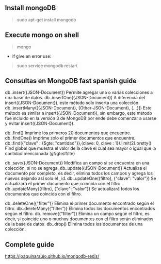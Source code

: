 ## Install mongoDB
> sudo apt-get install mongodb

## Execute mongo on shell
> mongo
* if give an error use: 
> sudo service mongodb restart

## Consultas en MongoDB fast spanish guide
db.<collection>.insert({JSON-Document}) Permite agregar una o varias colecciones a una base de datos.
db.<collection>.insertOne({JSON-Document}) A diferencia del insert({JSON-Document}), este método solo inserta una colección.
db.<collection>.insertMany([{JSON-Document}, {Other-JSON-Document}, {...}]) Este método es similar a insert({JSON-Document}), sin embargo, este método fue incluido en la versión 3 de MongoDB por ende debe comenzar a usarse y evitar insert({JSON-Document}).

db.<collection>.find() Imprime los primeros 20 documentos que encuentre.
db.<collection>.findOne() Imprime solo el primer documentos que encuentre.
db.<collection>.find({"clave" : {$gte: "cantidad"}},{clave: 0, clave : 1}).limit(2).pretty() Find global que muestra el valor de la clave el cual sea mayor o igual que la cantidad mencionada ($gt/$gte/$lt/$lte)

db.<collection>.save({JSON-Document)} Modifica un campo si se encuentra en una colección, si no se agrega.
db.<collection>.update({JSON-Document)} Actualiza el documento por completo, es decir, elimina todos los campos y agrega los nuevos dejando así solo el _id.
db.<collection>.updateOne({filtro}, {"clave": "valor"}) Se actualizará el primer documento que coincida con el filtro.
db.<collection>.updateMany({filtro}, {"clave": "valor"}) Se actualizará todos los documentos que coincida con el filtro.

db.<collection>.deleteOne({"filter")} Elimina el primer documento encontrado según el filtro.
db.<collection>.deleteMany({"filter")} Elimina todos los documentos encontrados según el filtro.
db.<collection>.remove({"filter")} Elimina un campo según el filtro, es decir, si coincide uno o muchos documentos con el filtro serán eliminados de la base de datos.
db.<collection>.drop() Elimina todos los documentos de una colección.

## Complete guide
https://joaquinaraujo.github.io/mongodb-redis/
